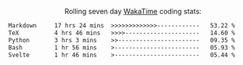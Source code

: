 <p align="center">Rolling seven day <a href="https://wakatime.com/@syrkis"/>WakaTime</a> coding stats:</p>
<!--START_SECTION:waka-->

```txt
Markdown     17 hrs 24 mins  >>>>>>>>>>>>>------------   53.22 %
TeX          4 hrs 46 mins   >>>>---------------------   14.60 %
Python       3 hrs 3 mins    >>-----------------------   09.35 %
Bash         1 hr 56 mins    >------------------------   05.93 %
Svelte       1 hr 46 mins    >------------------------   05.44 %
```

<!--END_SECTION:waka-->
